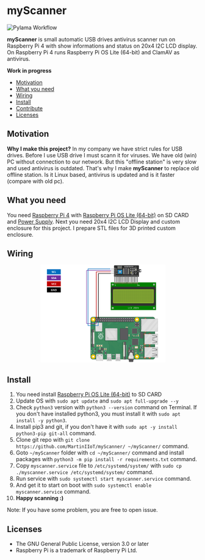 # myScanner

![Pylama Workflow](https://github.com/MartinIIoT/myScanner/actions/workflows/pylama.yml/badge.svg)

**myScanner** is small automatic USB drives antivirus scanner run on Raspberry Pi 4 with show informations and status on 20x4 I2C LCD display. On Raspberry Pi 4 runs Raspberry Pi OS Lite (64-bit) and ClamAV as antivirus.

**Work in progress**

* [Motivation](#motivation)
* [What you need](#what-you-need)
* [Wiring](#wiring)
* [Install](#install)
* [Contribute](#contribute)
* [Licenses](#licenses)


## Motivation

**Why I make this project?** In my company we have strict rules for USB drives. Before I use USB drive I must scann it for viruses. We have old (win) PC without connection to our network. But this "offline station" is very slow and used antivirus is outdated. That's why I make **myScanner** to replace old offline station. Is it Linux based, antivirus is updated and is it faster (compare with old pc).

## What you need

You need [Raspberry Pi 4](https://www.raspberrypi.com/products/raspberry-pi-4-model-b/) with [Raspberry Pi OS Lite (64-bit)](https://www.raspberrypi.com/software/) on SD CARD and [Power Supply](https://www.raspberrypi.com/products/type-c-power-supply/). Next you need 20x4 I2C LCD Display and custom enclosure for this project. I prepare STL files for 3D printed custom enclosure.

## Wiring

<div align="center" width="100%">
    <img src="./wiring_diagram/wiring_diagram.png" height="auto" width="65%" alt="" />
</div>

## Install

1. You need install [Raspberry Pi OS Lite (64-bit)](https://www.raspberrypi.com/software/) to SD CARD
2. Update OS with `sudo apt update` and `sudo apt full-upgrade --y`
3. Check `python3` version with `python3 --version` command on Terminal. If you don't have installed python3, you must install it with `sudo apt install -y python3`.
4. Install pip3 and git, if you don't have it with `sudo apt -y install python3-pip git-all` command.
5. Clone git repo with `git clone https://github.com/MartinIIoT/myScanner/ ~/myScanner/` command.
6. Goto `~/myScanner` folder with `cd ~/myScanner/` command and install packages with `python3 -m pip install -r requirements.txt` command.
7. Copy `myscanner.service` file to `/etc/systemd/system/` with `sudo cp ./myscanner.service /etc/systemd/system/` command.
8. Run service with `sudo systemctl start myscanner.service` command.
9. And get it to start on boot with `sudo systemctl enable myscanner.service` command.
10. **Happy scanning :)**

Note: If you have some problem, you are free to open issue.


## Licenses

* The GNU General Public License, version 3.0 or later
* Raspberry Pi is a trademark of Raspberry Pi Ltd.
